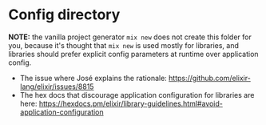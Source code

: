 # Config directory
**NOTE:** the vanilla project generator `mix new` does not create this folder for you, because it's thought that `mix new` is used mostly for libraries, and libraries should prefer explicit config parameters at runtime over application config.

- The issue where José explains the rationale: https://github.com/elixir-lang/elixir/issues/8815
- The hex docs that discourage application configuration for libraries are here: https://hexdocs.pm/elixir/library-guidelines.html#avoid-application-configuration

